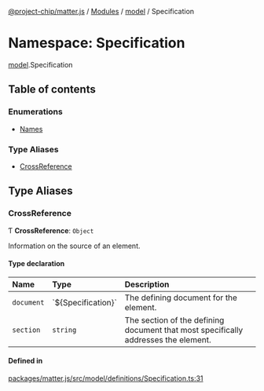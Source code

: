 [@project-chip/matter.js](../README.md) / [Modules](../modules.md) / [model](model.md) / Specification

# Namespace: Specification

[model](model.md).Specification

## Table of contents

### Enumerations

- [Names](../enums/model.Specification.Names.md)

### Type Aliases

- [CrossReference](model.Specification.md#crossreference)

## Type Aliases

### CrossReference

Ƭ **CrossReference**: `Object`

Information on the source of an element.

#### Type declaration

| Name | Type | Description |
| :------ | :------ | :------ |
| `document` | \`$\{Specification}\` | The defining document for the element. |
| `section` | `string` | The section of the defining document that most specifically addresses the element. |

#### Defined in

[packages/matter.js/src/model/definitions/Specification.ts:31](https://github.com/project-chip/matter.js/blob/2d9f2165d2672864fda3496a6d0d5f93597f82c6/packages/matter.js/src/model/definitions/Specification.ts#L31)
